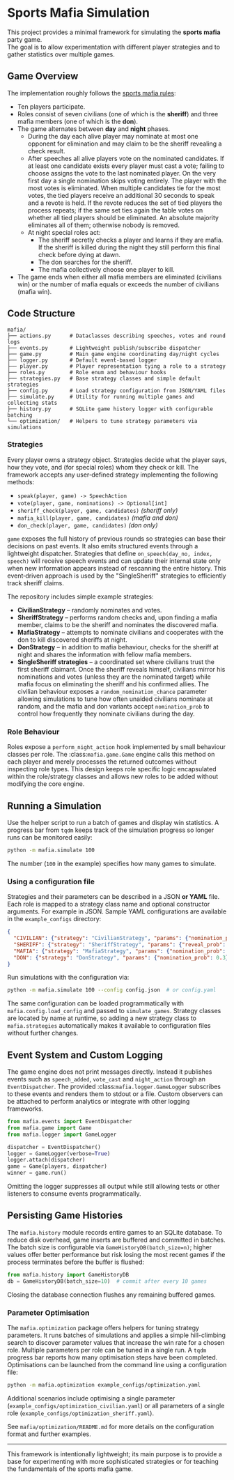 # Sports Mafia Simulation

This project provides a minimal framework for simulating the **sports mafia** party game.  
The goal is to allow experimentation with different player strategies and to gather
statistics over multiple games.

## Game Overview

The implementation roughly follows the [sports mafia rules](https://dom-mafia.ru/sport_mafia_game_rules):

* Ten players participate.
* Roles consist of seven civilians (one of which is the **sheriff**) and three mafia members (one of which is the **don**).
* The game alternates between **day** and **night** phases.
  * During the day each alive player may nominate at most one opponent for elimination and may claim to be the sheriff revealing a check result.
  * After speeches all alive players vote on the nominated candidates. If at least one candidate exists every player must cast a vote; failing to choose assigns the vote to the last nominated player. On the very first day a single nomination skips voting entirely. The player with the most votes is eliminated. When multiple candidates tie for the most votes, the tied players receive an additional 30 seconds to speak and a revote is held. If the revote reduces the set of tied players the process repeats; if the same set ties again the table votes on whether all tied players should be eliminated. An absolute majority eliminates all of them; otherwise nobody is removed.
  * At night special roles act:
    * The sheriff secretly checks a player and learns if they are mafia. If the sheriff is killed during the night they still perform this final check before dying at dawn.
    * The don searches for the sheriff.
    * The mafia collectively choose one player to kill.
* The game ends when either all mafia members are eliminated (civilians win) or the number of mafia equals or exceeds the number of civilians (mafia win).

## Code Structure

```
mafia/
├── actions.py      # Dataclasses describing speeches, votes and round logs
├── events.py       # Lightweight publish/subscribe dispatcher
├── game.py         # Main game engine coordinating day/night cycles
├── logger.py       # Default event-based logger
├── player.py       # Player representation tying a role to a strategy
├── roles.py        # Role enum and behaviour hooks
├── strategies.py   # Base strategy classes and simple default strategies
├── config.py       # Load strategy configuration from JSON/YAML files
├── simulate.py     # Utility for running multiple games and collecting stats
├── history.py      # SQLite game history logger with configurable batching
└── optimization/   # Helpers to tune strategy parameters via simulations
```

### Strategies

Every player owns a strategy object. Strategies decide what the player says, how they vote,
and (for special roles) whom they check or kill.  The framework accepts any user‑defined
strategy implementing the following methods:

* `speak(player, game) -> SpeechAction`
* `vote(player, game, nominations) -> Optional[int]`
* `sheriff_check(player, game, candidates)` *(sheriff only)*
* `mafia_kill(player, game, candidates)` *(mafia and don)*
* `don_check(player, game, candidates)` *(don only)*

`game` exposes the full history of previous rounds so strategies can base their decisions on
past events.  It also emits structured events through a lightweight dispatcher.  Strategies
that define ``on_speech(day_no, index, speech)`` will receive speech events and can update
their internal state only when new information appears instead of rescanning the entire
history.  This event‑driven approach is used by the "SingleSheriff" strategies to efficiently
track sheriff claims.

The repository includes simple example strategies:

* **CivilianStrategy** – randomly nominates and votes.
* **SheriffStrategy** – performs random checks and, upon finding a mafia member, claims
  to be the sheriff and nominates the discovered mafia.
* **MafiaStrategy** – attempts to nominate civilians and cooperates with the don to kill
  discovered sheriffs at night.
* **DonStrategy** – in addition to mafia behaviour, checks for the sheriff at night and
  shares the information with fellow mafia members.
* **SingleSheriff strategies** – a coordinated set where civilians trust the first
  sheriff claimant. Once the sheriff reveals himself, civilians mirror his
  nominations and votes (unless they are the nominated target) while mafia
  focus on eliminating the sheriff and his confirmed allies. The civilian
  behaviour exposes a ``random_nomination_chance`` parameter allowing
  simulations to tune how often unaided civilians nominate at random, and the
  mafia and don variants accept ``nomination_prob`` to control how frequently
  they nominate civilians during the day.

### Role Behaviour

Roles expose a ``perform_night_action`` hook implemented by small behaviour
classes per role. The :class:`mafia.game.Game` engine calls this method on each
player and merely processes the returned outcomes without inspecting role
types. This design keeps role specific logic encapsulated within the
role/strategy classes and allows new roles to be added without modifying the
core engine.

## Running a Simulation

Use the helper script to run a batch of games and display win statistics. A
progress bar from `tqdm` keeps track of the simulation progress so longer
runs can be monitored easily:

```bash
python -m mafia.simulate 100
```

The number (`100` in the example) specifies how many games to simulate.

### Using a configuration file

Strategies and their parameters can be described in a JSON **or YAML** file.
Each role is mapped to a strategy class name and optional constructor
arguments. For example in JSON. Sample YAML configurations are available
in the ``example_configs`` directory:

```json
{
  "CIVILIAN": {"strategy": "CivilianStrategy", "params": {"nomination_prob": 0.2}},
  "SHERIFF": {"strategy": "SheriffStrategy", "params": {"reveal_prob": 0.8}},
  "MAFIA": {"strategy": "MafiaStrategy", "params": {"nomination_prob": 0.3}},
  "DON": {"strategy": "DonStrategy", "params": {"nomination_prob": 0.3}}
}
```

Run simulations with the configuration via:

```bash
python -m mafia.simulate 100 --config config.json  # or config.yaml
```

The same configuration can be loaded programmatically with
``mafia.config.load_config`` and passed to ``simulate_games``.  Strategy
classes are located by name at runtime, so adding a new strategy class to
``mafia.strategies`` automatically makes it available to configuration files
without further changes.

## Event System and Custom Logging

The game engine does not print messages directly.  Instead it publishes events
such as ``speech_added``, ``vote_cast`` and ``night_action`` through an
``EventDispatcher``.  The provided :class:`mafia.logger.GameLogger` subscribes
to these events and renders them to stdout or a file.  Custom observers can be
attached to perform analytics or integrate with other logging frameworks.

```python
from mafia.events import EventDispatcher
from mafia.game import Game
from mafia.logger import GameLogger

dispatcher = EventDispatcher()
logger = GameLogger(verbose=True)
logger.attach(dispatcher)
game = Game(players, dispatcher)
winner = game.run()
```

Omitting the logger suppresses all output while still allowing tests or other
listeners to consume events programmatically.

## Persisting Game Histories

The `mafia.history` module records entire games to an SQLite database.  To
reduce disk overhead, game inserts are buffered and committed in batches.  The
batch size is configurable via ``GameHistoryDB(batch_size=n)``; higher values
offer better performance but risk losing the most recent games if the process
terminates before the buffer is flushed:

```python
from mafia.history import GameHistoryDB
db = GameHistoryDB(batch_size=10)  # commit after every 10 games
```

Closing the database connection flushes any remaining buffered games.

### Parameter Optimisation

The ``mafia.optimization`` package offers helpers for tuning strategy
parameters. It runs batches of simulations and applies a simple
hill-climbing search to discover parameter values that increase the win
rate for a chosen role. Multiple parameters per role can be tuned in a
single run. A `tqdm` progress bar reports how many optimisation steps have
been completed. Optimisations can be launched from the command line using a
configuration file:

```bash
python -m mafia.optimization example_configs/optimization.yaml
```

Additional scenarios include optimising a single parameter
(`example_configs/optimization_civilian.yaml`) or all parameters of a single
role (`example_configs/optimization_sheriff.yaml`).

See ``mafia/optimization/README.md`` for more details on the configuration
format and further examples.

---
This framework is intentionally lightweight; its main purpose is to provide a base for
experimenting with more sophisticated strategies or for teaching the fundamentals of the
sports mafia game.
